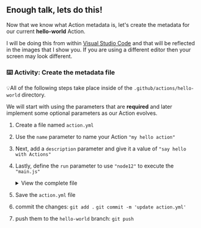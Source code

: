 ## Enough talk, lets do this!

Now that we know what Action metadata is, let's create the metadata for our current **hello-world** Action.

I will be doing this from within [Visual Studio Code](https://code.visualstudio.com/) and that will be reflected in the images that I show you.  If you are using a different editor then your screen may look different.

### :keyboard: Activity: Create the metadata file

💡All of the following steps take place inside of the `.github/actions/hello-world` directory. 

We will start with using the parameters that are **required** and later implement some optional parameters as our Action evolves.

1. Create a file named `action.yml`
2. Use the `name` parameter to name your Action `"my hello action"`
3. Next, add a `description` parameter and give it a value of `"say hello with Actions"`
4. Lastly, define the `run` parameter to use `"node12"` to execute the `"main.js"`

    <details><summary>View the complete file</summary><img src="https://i.imgur.com/xCuBdI4.png" alt="screenshot of action.yml file" />

    <details><summary>Raw code to copy</summary>

    ```yaml
    name: "my hello action"

    description: "say hello with Actions"

    runs:
      using: "node12"
      main: "main.js"
    ```
    </details>

    </details>

5. Save the `action.yml` file
6. commit the changes:
   `git add .`
   `git commit -m 'update action.yml'`
7. push them to the `hello-world` branch:
   `git push`
   